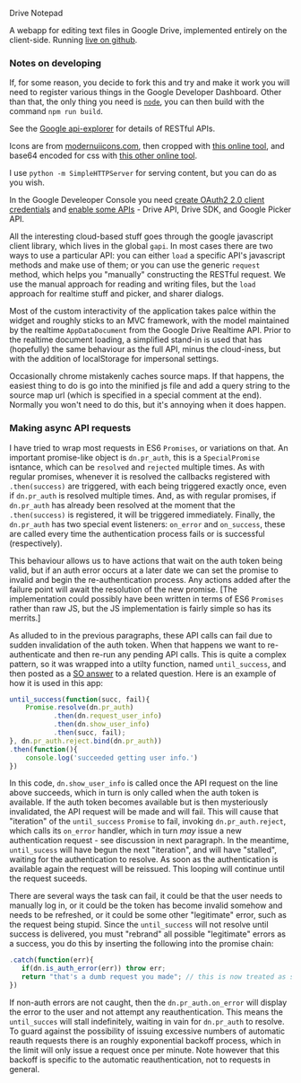  Drive Notepad

A webapp for editing text files in Google Drive, implemented entirely on the client-side.  Running [live on github](https://drivenotepad.github.io/app/).

### Notes on developing

If, for some reason, you decide to fork this and try and make it work you will need to register various things in the Google Developer Dashboard.
Other than that, the only thing you need is [`node`](https://nodejs.org/en/), you can then build with the command `npm run build`.

See the [Google api-explorer](https://developers.google.com/apis-explorer) for details of RESTful APIs.

Icons are from [modernuiicons.com](http://modernuiicons.com), then cropped with [this online tool](http://resizeimage.net), and base64 encoded for css with [this other online tool](http://websemantics.co.uk/online_tools/image_to_data_uri_convertor).

I use `python -m SimpleHTTPServer` for serving content, but you can do as you wish.

In the Google Develeoper Console you need [create OAuth2 2.0 client credentials](https://console.developers.google.com/apis/credentials) and [enable some APIs](https://console.developers.google.com/apis/enabled) - Drive API, Drive SDK, and Google Picker API.

All the interesting cloud-based stuff goes through the google javascript client library, which lives in the global `gapi`.  In most cases there are two ways to use a particular API: you can either `load` a specific API's javascript methods and make use of them; or you can use the generic `request` method, which helps you "manually" constructing the RESTful request.  We use the manual approach for reading and writing files, but the `load` approach for realtime stuff and picker, and sharer dialogs.

Most of the custom interactivity of the application takes palce within the widget and roughly sticks to an MVC framework, with the model maintained by the realtime `AppDataDocument` from the Google Drive Realtime API. Prior to the realtime document loading, a simplified stand-in is used that has (hopefully) the same behaviour as the full API, minus the cloud-iness, but with the addition of localStorage for impersonal settings.

Occasionally chrome mistakenly caches source maps. If that happens, the easiest thing to do is go into the minified js file and add a query string to the source map url (which is specified in a special comment at the end).  Normally you won't need to do this, but it's annoying when it does happen.

### Making async API requests

I have tried to wrap most requests in ES6 `Promises`, or variations on that.  An important promise-like object is `dn.pr_auth`, this is a `SpecialPromise` isntance, which can be `resolved` and `rejected` multiple times. As with regular promises, whenever it is resolved the callbacks registered with `.then(success)` are triggered, with each being triggered exactly once, even if `dn.pr_auth` is resolved multiple times.  And, as with regular promises, if `dn.pr_auth` has already been resolved at the moment that the `.then(success)` is registered, it will be triggered immediately.  Finally, the `dn.pr_auth` has two special event listeners: `on_error` and `on_success`, these are called every time the authentication process fails or is successful (respectively).

This behaviour allows us to have actions that wait on the auth token being valid, but if an auth error occurs at a later date we can set the promise to invalid and begin the re-authentication process.  Any actions added after the failure point will await the resolution of the new promise. [The implementation could possibly have been written in terms of ES6 `Promises` rather than raw JS, but the JS implementation is fairly simple so has its merrits.]

As alluded to in the previous paragraphs, these API calls can fail due to sudden invalidation of the auth token.  When that happens we want to re-authenticate and then re-run any pending API calls.  This is quite a complex pattern, so it was wrapped into a utilty function, named `until_success`, and then posted as a [SO answer](http://stackoverflow.com/a/35782428/2399799) to a related question.  Here is an example of how it is used in this app:

```javascript
until_success(function(succ, fail){
    Promise.resolve(dn.pr_auth)
           .then(dn.request_user_info)
           .then(dn.show_user_info)
           .then(succ, fail);
}, dn.pr_auth.reject.bind(dn.pr_auth))
.then(function(){
    console.log('succeeded getting user info.')
})
```

In this code, `dn.show_user_info` is called once the API request on the line above succeeds, which in turn is only called when the auth token is available. If the auth token becomes available but is then mysteriously invalidated, the API request will be made and will fail.  This will cause that "iteration" of the `until_success` `Promise` to fail, invoking `dn.pr_auth.reject`, which calls its `on_error` handler, which in turn *may* issue a new authentication request - see discussion in next paragraph.  In the meantime, `until_sucess` will have begun the next "iteration", and will have "stalled", waiting for the authentication to resolve.  As soon as the authentication is available again the request will be reissued.  This looping will continue until the request suceeds.

There are several ways the task can fail, it could be that the user needs to manually log in, or it could be the token has become invalid somehow and needs to be refreshed, or it could be some other "legitimate" error, such as the request being stupid.  Since the `until_success` will not resolve until success is delivered, you must "rebrand" all possible "legitimate" errors as a success, you do this by inserting the following into the promise chain:

 ```javascript
 .catch(function(err){
 	if(dn.is_auth_error(err)) throw err;
 	return "that's a dumb request you made"; // this is now treated as success 
 })
```

If non-auth errors are not caught, then the `dn.pr_auth.on_error` will display the error to the user and not attempt any reauthentication.  This means the `until_succes` will stall indefinitely, waiting in vain for `dn.pr_auth` to resolve.  To guard against the possibility of issuing excessive numbers of automatic reauth requests there is an roughly exponential backoff process, which in the limit will only issue a request once per minute.  Note however that this backoff is specific to the automatic reauthentication, not to requests in general.

